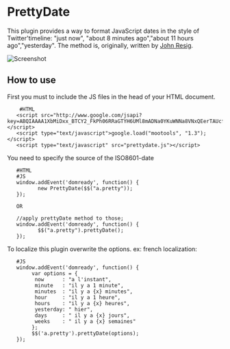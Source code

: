 PrettyDate
==========

This plugin provides a way to format JavaScript dates in the style of Twitter'timeline: 
"just now", "about 8 minutes ago","about 11 hours ago","yesterday". 
The method is, originally, written by [John Resig](http://ejohn.org/blog/javascript-pretty-date/).

![Screenshot]()

How to use
----------

First you must to include the JS files in the head of your HTML document.

        #HTML
       <script src="http://www.google.com/jsapi?key=ABQIAAAA1XbMiDxx_BTCY2_FkPh06RRaGTYH6UMl8mADNa0YKuWNNa8VNxQEerTAUcfkyrr6OwBovxn7TDAH5Q"></script>
       <script type="text/javascript">google.load("mootools", "1.3");</script>
       <script type="text/javascript" src="prettydate.js"></script>


You need to specify the source of the ISO8601-date

       #HTML
       #JS
       window.addEvent('domready', function() {
              new PrettyDate($$("a.pretty"));
       });

       OR

       //apply prettyDate method to those;
       window.addEvent('domready', function() {
              $$("a.pretty").prettyDate(); 
       });       

 
To localize this plugin overwrite the options. 
ex: french localization:

       #JS 
       window.addEvent('domready', function() {
            var options = {
             now      : "a l'instant",
             minute   : "il y a 1 minute",
             minutes  : "il y a {x} minutes",
             hour     : "il y a 1 heure",
             hours    : "il y a {x} heures",
             yesterday: " hier",
             days     : " il y a {x} jours",
             weeks    : " il y a {x} semaines"             
            };
            $$('a.pretty').prettyDate(options); 
       });
         